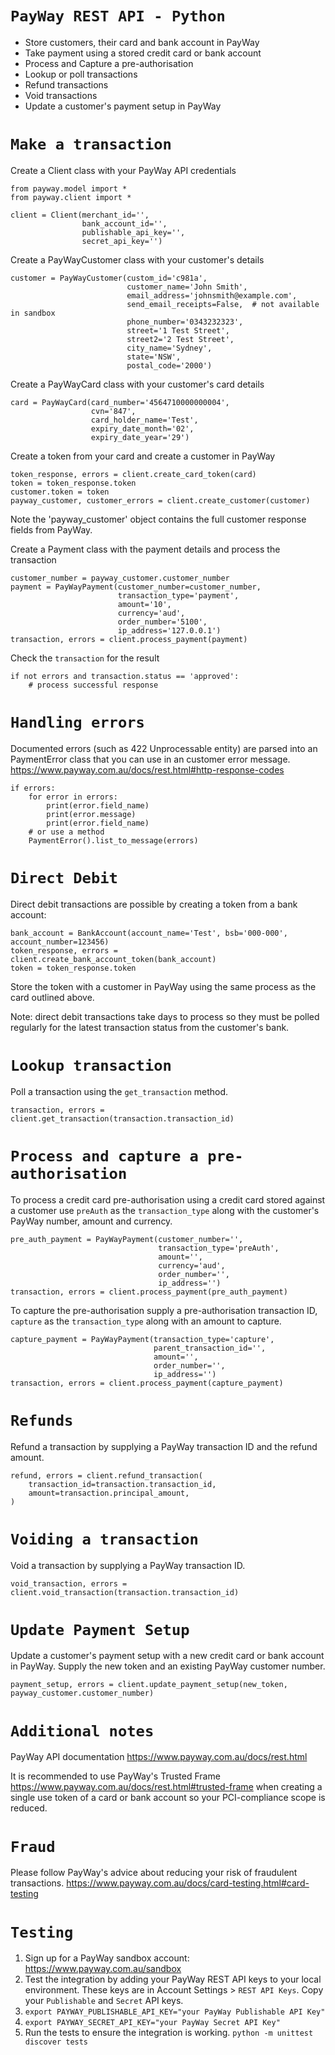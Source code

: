 # `PayWay REST API - Python`

- Store customers, their card and bank account in PayWay
- Take payment using a stored credit card or bank account
- Process and Capture a pre-authorisation
- Lookup or poll transactions
- Refund transactions
- Void transactions
- Update a customer's payment setup in PayWay

# `Make a transaction`

Create a Client class with your PayWay API credentials

```
from payway.model import *
from payway.client import *

client = Client(merchant_id='',
                bank_account_id='',
                publishable_api_key='',
                secret_api_key='')
```
                 
Create a PayWayCustomer class with your customer's details

```
customer = PayWayCustomer(custom_id='c981a',
                          customer_name='John Smith',
                          email_address='johnsmith@example.com',
                          send_email_receipts=False,  # not available in sandbox
                          phone_number='0343232323',
                          street='1 Test Street',
                          street2='2 Test Street',
                          city_name='Sydney',
                          state='NSW',
                          postal_code='2000')
```
        
Create a PayWayCard class with your customer's card details

```
card = PayWayCard(card_number='4564710000000004',
                  cvn='847',
                  card_holder_name='Test',
                  expiry_date_month='02',
                  expiry_date_year='29')
```

Create a token from your card and create a customer in PayWay

```
token_response, errors = client.create_card_token(card)
token = token_response.token        
customer.token = token
payway_customer, customer_errors = client.create_customer(customer)
```

Note the 'payway_customer' object contains the full customer response fields from PayWay.
        
Create a Payment class with the payment details and process the transaction

```
customer_number = payway_customer.customer_number
payment = PayWayPayment(customer_number=customer_number,
                        transaction_type='payment',
                        amount='10',
                        currency='aud',
                        order_number='5100',
                        ip_address='127.0.0.1')
transaction, errors = client.process_payment(payment)
```    
                                 
Check the `transaction` for the result

```
if not errors and transaction.status == 'approved':
    # process successful response
```

# `Handling errors`

Documented errors (such as 422 Unprocessable entity) are parsed into an PaymentError class that you can use in an customer error message.
https://www.payway.com.au/docs/rest.html#http-response-codes

```
if errors:
    for error in errors: 
        print(error.field_name)
        print(error.message) 
        print(error.field_name)
    # or use a method
    PaymentError().list_to_message(errors) 
```     

# `Direct Debit`
Direct debit transactions are possible by creating a token from a bank account:

```
bank_account = BankAccount(account_name='Test', bsb='000-000', account_number=123456)
token_response, errors = client.create_bank_account_token(bank_account)
token = token_response.token
```

Store the token with a customer in PayWay using the same process as the card outlined above.

Note: direct debit transactions take days to process so they must be polled regularly for the latest transaction status from the customer's bank.

# `Lookup transaction`

Poll a transaction using the `get_transaction` method.

```
transaction, errors = client.get_transaction(transaction.transaction_id)
``` 

# `Process and capture a pre-authorisation`

To process a credit card pre-authorisation using a credit card stored against a customer use `preAuth` as the `transaction_type` along with the customer's PayWay number, amount and currency.

```
pre_auth_payment = PayWayPayment(customer_number='',
                                 transaction_type='preAuth',
                                 amount='',
                                 currency='aud',
                                 order_number='',
                                 ip_address='')
transaction, errors = client.process_payment(pre_auth_payment)
```

To capture the pre-authorisation supply a pre-authorisation transaction ID,  `capture` as the `transaction_type` along with an amount to capture.

```
capture_payment = PayWayPayment(transaction_type='capture',
                                parent_transaction_id='',
                                amount='',
                                order_number='',
                                ip_address='')
transaction, errors = client.process_payment(capture_payment)
```

# `Refunds`

Refund a transaction by supplying a PayWay transaction ID and the refund amount.

```
refund, errors = client.refund_transaction(
    transaction_id=transaction.transaction_id,
    amount=transaction.principal_amount,
)
```

# `Voiding a transaction`

Void a transaction by supplying a PayWay transaction ID.

```
void_transaction, errors = client.void_transaction(transaction.transaction_id)
```

# `Update Payment Setup`

Update a customer's payment setup with a new credit card or bank account in PayWay. Supply the new token and an existing PayWay customer number.

```
payment_setup, errors = client.update_payment_setup(new_token, payway_customer.customer_number)
```

# `Additional notes`                             
PayWay API documentation
https://www.payway.com.au/docs/rest.html

It is recommended to use PayWay's Trusted Frame https://www.payway.com.au/docs/rest.html#trusted-frame
when creating a single use token of a card or bank account so your PCI-compliance scope is reduced.  

# `Fraud`

Please follow PayWay's advice about reducing your risk of fraudulent transactions.
https://www.payway.com.au/docs/card-testing.html#card-testing

# `Testing`

1. Sign up for a PayWay sandbox account: https://www.payway.com.au/sandbox
2. Test the integration by adding your PayWay REST API keys to your local environment. These keys are in Account Settings > `REST API Keys`. Copy your `Publishable` and `Secret` API keys.
3. `export PAYWAY_PUBLISHABLE_API_KEY="your PayWay Publishable API Key"`
4. `export PAYWAY_SECRET_API_KEY="your PayWay Secret API Key"`
5. Run the tests to ensure the integration is working. 
`python -m unittest discover tests`
